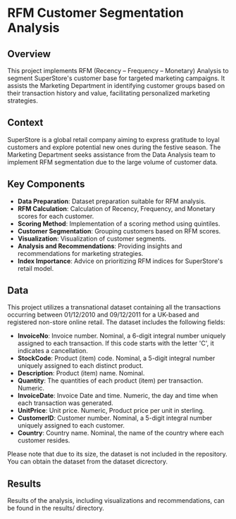 # RFM Customer Segmentation Analysis

## Overview

This project implements RFM (Recency – Frequency – Monetary) Analysis to segment SuperStore's customer base for targeted marketing campaigns. It assists the Marketing Department in identifying customer groups based on their transaction history and value, facilitating personalized marketing strategies.

## Context

SuperStore is a global retail company aiming to express gratitude to loyal customers and explore potential new ones during the festive season. The Marketing Department seeks assistance from the Data Analysis team to implement RFM segmentation due to the large volume of customer data.

## Key Components

- **Data Preparation**: Dataset preparation suitable for RFM analysis.
- **RFM Calculation**: Calculation of Recency, Frequency, and Monetary scores for each customer.
- **Scoring Method**: Implementation of a scoring method using quintiles.
- **Customer Segmentation**: Grouping customers based on RFM scores.
- **Visualization**: Visualization of customer segments.
- **Analysis and Recommendations**: Providing insights and recommendations for marketing strategies.
- **Index Importance**: Advice on prioritizing RFM indices for SuperStore's retail model.

## Data

This project utilizes a transnational dataset containing all the transactions occurring between 01/12/2010 and 09/12/2011 for a UK-based and registered non-store online retail. The dataset includes the following fields:

- **InvoiceNo**: Invoice number. Nominal, a 6-digit integral number uniquely assigned to each transaction. If this code starts with the letter 'C', it indicates a cancellation.
- **StockCode**: Product (item) code. Nominal, a 5-digit integral number uniquely assigned to each distinct product.
- **Description**: Product (item) name. Nominal.
- **Quantity**: The quantities of each product (item) per transaction. Numeric.
- **InvoiceDate**: Invoice Date and time. Numeric, the day and time when each transaction was generated.
- **UnitPrice**: Unit price. Numeric, Product price per unit in sterling.
- **CustomerID**: Customer number. Nominal, a 5-digit integral number uniquely assigned to each customer.
- **Country**: Country name. Nominal, the name of the country where each customer resides.

Please note that due to its size, the dataset is not included in the repository. You can obtain the dataset from the dataset dicrectory.

## Results

Results of the analysis, including visualizations and recommendations, can be found in the results/ directory.

